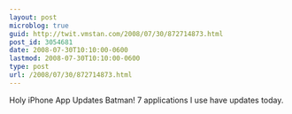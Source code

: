 ```yaml
---
layout: post
microblog: true
guid: http://twit.vmstan.com/2008/07/30/872714873.html
post_id: 3054681
date: 2008-07-30T10:10:00-0600
lastmod: 2008-07-30T10:10:00-0600
type: post
url: /2008/07/30/872714873.html
---
```

Holy iPhone App Updates Batman! 7 applications I use have updates today.
